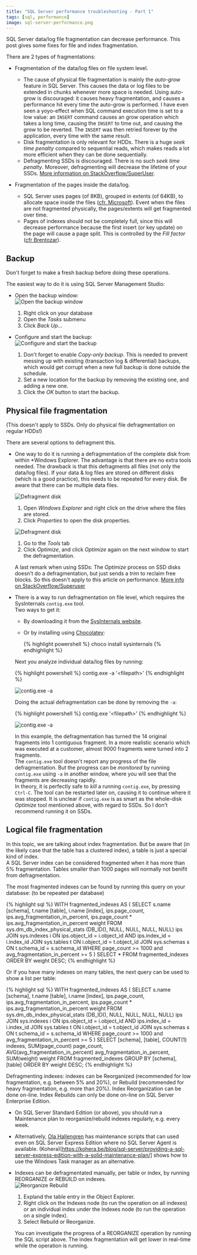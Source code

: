 ```yaml
---
title: "SQL Server performance troubleshooting - Part 1"
tags: [sql, performance]
image: sql-server-performance.png
---
```


SQL Server data/log file fragmentation can decrease performance.  This post gives some fixes for file and index fragmentation.

<!--more-->

There are 2 types of fragmentations:

* Fragmentation of the data/log files on file system level.

   * The cause of physical file fragmentation is mainly the *auto-grow* feature in SQL Server.  This causes the data or log files to be extended in chunks whenever more space is needed.  Using auto-grow is discouraged: it causes heavy fragmentation, and causes a performance hit every time the auto-grow is performed. I have even seen a yoyo-effect when SQL command execution time is set to a low value: an `INSERT` command causes an grow operation which takes a long time, causing the `INSERT` to time out, and causing the grow to be reverted.  The `INSERT` was then retried forever by the application, every time with the same result.
   * Disk fragmentation is only relevant for HDDs.  There is a huge *seek time penalty* compared to sequential reads, which makes reads a lot more efficient when they can be done sequentially.
   * Defragmenting SSDs is discouraged.  There is no such *seek time penalty*.  Moreover, defragmenting will decrease the lifetime of your SSDs.  [More information on StackOverflow/SuperUser](https://superuser.com/q/97071).

* Fragmentation of the pages inside the data/log.

   * SQL Server uses pages (of 8KB), grouped in extents (of 64KB), to allocate space inside the files ([cfr. Microsoft](https://docs.microsoft.com/en-us/sql/relational-databases/pages-and-extents-architecture-guide)).  Event when the files are not fragmented physically, the pages/extents will get fragmented over time.
   * Pages of indexes should not be completely full, since this will decrease performance because the first insert (or key update) on the page will cause a page split.  This is controlled by the *Fill factor* ([cfr Brentozar](https://www.brentozar.com/archive/2013/04/five-things-about-fillfactor/)).

Backup
---

Don't forget to make a fresh backup before doing these operations.

The easiest way to do it is using SQL Server Management Studio:

* Open the backup window:  
  ![Open the backup window](backup-1.png)

   1. Right click on your database
   2. Open the *Tasks* submenu
   3. Click *Back Up...*

* Configure and start the backup:  
  ![Configure and start the backup](backup-2.png)

  1. Don't forget to enable *Copy-only backup*.  This is needed to prevent messing up with existing (transaction log &amp; differential) backups, which would get corrupt when a new full backup is done outside the schedule.
  2. Set a new location for the backup by removing the existing one, and adding a new one.
  3. Click the *OK* button to start the backup.

Physical file fragmentation
---

(This doesn't apply to SSDs.  Only do physical file defragmentation on regular HDDs!)



There are several options to defragment this.

* One way to do it is running a defragmentation of the complete disk from within *Windows Explorer.  The advantage is that there are no extra tools needed.  The drawback is that this defragments all files (not only the data/log files).  If your data & log files are stored on different disks (which is a good practice), this needs to be repeated for every disk.  Be aware that there can be multiple data files.  

  ![Defragment disk](defragment-disk-1.png)

  1. Open *Windows Explorer* and right click on the drive where the files are stored.
  2. Click *Properties* to open the disk properties.

  ![Defragment disk](defragment-disk-2.png) 

  1. Go to the *Tools* tab
  2. Click *Optimize*, and click *Optimize* again on the next window to start the defragmentation.

  A last remark when using SSDs: The *Optimize* process on SSD disks doesn't do a defragmentation, but just sends a *trim* to reclaim free blocks.  So this doesn't apply to this article on performance.  [More info on StackOverflow/Superuser](https://superuser.com/a/479211)

* There is a way to run defragmentation on file level, which requires the SysInternals `contig.exe` tool.  
Two ways to get it:

  * By downloading it from the [SysInternals website](https://docs.microsoft.com/en-us/sysinternals/downloads/contig).
  * Or by installing using [Chocolatey](https://chocolatey.org/packages/sysinternals):

    {% highlight powershell %}
    choco install sysinternals
    {% endhighlight %}

  Next you analyze individual data/log files by running:

  {% highlight powershell %}
  contig.exe -a '&lt;filepath&gt;'
  {% endhighlight %}

  ![contig.exe -a](defragment-contig-1.png)

  Doing the actual defragmentation can be done by removing the `-a`:

  {% highlight powershell %}
  contig.exe '&lt;filepath&gt;'
  {% endhighlight %}

  ![contig.exe -a](defragment-contig-2.png)

  In this example, the defragmentation has turned the 14 original fragments into 1 contiguous fragment. In a more realistic scenario which was executed at a customer, almost 9000 fragments were turned into 2 fragments.  
  The `contig.exe` tool doesn't report any progress of the file defragmentation.  But the progress can be *monitored* by running `contig.exe` using `-a` in another window, where you will see that the fragments are decreasing rapidly.  
  In theory, it is perfectly safe to *kill* a running `contig.exe`, by pressing `Ctrl-C`.  The tool can be restarted later on, causing it to continue where it was stopped.
  It is unclear if `contig.exe` is as smart as the whole-disk *Optimize* tool mentioned above, with regard to SSDs.  So I don't recommend running it on SSDs.
  

Logical file fragmentation
---

In this topic, we are talking about index fragmentation.  But be aware that (in the likely case that the table has a clustered index), a table is just a special kind of index.  
A SQL Server index can be considered fragmented when it has more than 5% fragmentation.  Tables smaller than 1000 pages will normally not benifit from defragmentation.

The most fragmented indexes can be found by running this query on your database:  (to be repeated per database)

{% highlight sql %}
WITH fragmented_indexes AS
(
	SELECT 
		s.name [schema], t.name [table], i.name [index], ips.page_count, 
		ips.avg_fragmentation_in_percent, 
		ips.page_count * ips.avg_fragmentation_in_percent weight
	FROM sys.dm_db_index_physical_stats (DB_ID(), NULL, NULL, NULL, NULL) ips
		JOIN sys.indexes i ON ips.object_id = i.object_id AND ips.index_id = i.index_id
		JOIN sys.tables t ON i.object_id = t.object_id
		JOIN sys.schemas s ON t.schema_id = s.schema_id
	WHERE page_count >= 1000 and avg_fragmentation_in_percent >= 5
)
SELECT * 
FROM fragmented_indexes
ORDER BY weight DESC;
{% endhighlight %}

Or if you have many indexes on many tables, the next query can be used to show a list per table:

{% highlight sql %}
WITH fragmented_indexes AS
(
	SELECT 
		s.name [schema], t.name [table], i.name [index], ips.page_count, 
		ips.avg_fragmentation_in_percent, 
		ips.page_count * ips.avg_fragmentation_in_percent weight
	FROM sys.dm_db_index_physical_stats (DB_ID(), NULL, NULL, NULL, NULL) ips
		JOIN sys.indexes i ON ips.object_id = i.object_id AND ips.index_id = i.index_id
		JOIN sys.tables t ON i.object_id = t.object_id
		JOIN sys.schemas s ON t.schema_id = s.schema_id
	WHERE page_count >= 1000 and avg_fragmentation_in_percent >= 5
)
SELECT 
	[schema], [table], COUNT(1) indexes, SUM(page_count) page_count,  
	AVG(avg_fragmentation_in_percent) avg_fragmentation_in_percent, 
	SUM(weight) weight
FROM fragmented_indexes
GROUP BY [schema], [table]
ORDER BY weight DESC;
{% endhighlight %}

Defragmenting indexes: indexes can be Reorganized (recommended for low fragmentation, e.g. between 5% and 20%), or Rebuild (recommended for heavy fragmentation, e.g. more than 20%).  Index Reorganization can be done on-line.  Index Rebuilds can only be done on-line on SQL Server Enterprise Edition.


* On SQL Server Standard Edition (or above), you should run a Maintenance plan to reorganize/rebuild indexes regularly, e.g. every week.
* Alternatively, [Ola Hallengren](https://ola.hallengren.com/sql-server-index-and-statistics-maintenance.html) has maintenance scripts that can used even on SQL Server Express Edition where no SQL Server Agent is available.  (Kohera)[https://kohera.be/blog/sql-server/providing-a-sql-server-express-edition-with-a-solid-maintenance-plan/] shows how to use the Windows Task manager as an alternative.
* Indexes can be defragmentated manually, per table or index, by running REORGANIZE or REBUILD on indexes.  
  ![Reorganize Rebuild](reorganize-rebuild.png)

  1. Expland the table entry in the Object Explorer.
  2. Right click on the Indexes node (to run the operation on all indexes) or an individual index under the Indexes node (to run the operation on a single index).
  3. Select Rebuild or Reorganize.

  You can investigate the progress of a REORGANIZE operation by running the SQL script above.  The index fragmentation will get lower in real-time while the operation is running.
